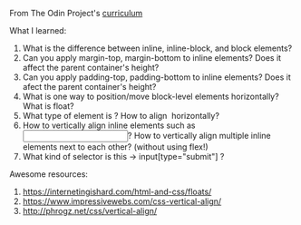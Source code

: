 From The Odin Project's [curriculum](http://www.theodinproject.com/courses/web-development-101/lessons/html-css)

What I learned:

1. What is the difference between inline, inline-block, and block elements?
2. Can you apply margin-top, margin-bottom to inline elements? Does it affect the parent container's height?
3. Can you apply padding-top, padding-bottom to inline elements? Does it afect the parent container's height?
4. What is one way to position/move block-level elements horizontally? What is float?
5. What type of element is <img>? How to align <img> horizontally?
6. How to vertically align inline elements such as <input/>? How to vertically align multiple inline elements next to each other? (without using flex!)
7. What kind of selector is this -> input[type="submit"] ?

Awesome resources:
1. https://internetingishard.com/html-and-css/floats/
2. https://www.impressivewebs.com/css-vertical-align/
3. http://phrogz.net/css/vertical-align/  